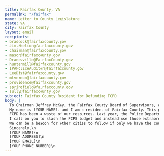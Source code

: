 ```yaml
---
title: Fairfax County, VA
permalink: "/fairfax"
name: Letter to County Legislature
state: VA
city: Fairfax County
layout: email
recipients:
- braddock@fairfaxcounty.gov
- Jim.Shelton@fairfaxcounty.gov
- chairman@fairfaxcounty.gov
- mason@fairfaxcounty.gov
- Dranesville@FairfaxCounty.gov
- huntermill@fairfaxcounty.gov
- IPAPoliceAuditor@fairfaxcounty.gov
- LeeDist@fairfaxcounty.gov
- mtvernon@fairfaxcounty.gov
- providence@fairfaxcounty.gov
- springfield@fairfaxcounty.gov
- sully@fairfaxcounty.gov
subject: Fairfax County Resident for Defunding FCPD
body: |
  To Chairman Jeffrey McKay, the Fairfax County Board of Supervisors, and Fairfax County Elected Officers,\n\n
  My name is [YOUR NAME], and I am a resident of Fairfax County. This past week, our nation has  been gripped by protests calling for rapid and meaningful change with regard to police behavior, an end to racism and anti-blackness, and immediate reform in how black people are treated in America. Our city has been at the forefront of much of this action. Accordingly, it has come to my attention that the budget for 2021 is being decided as these protests continue.\n\n
  FCPD has been a waste of our resources. Last year, the Police Department cost the county $176 424,490. While we've been spending extraordinary amounts on policing, we have not seen improvements to safety, homelessness, mental health, or affordability in our city. Instead, we see wasteful and harmful actions of our police.\n\n
  I call on you to slash the FCPS budget and instead use those extraordinary resources towards  funding what Black and Brown communities need to be safe and healthy: COVID19 relief,  housing, healthcare, treatment, healing, cooperative businesses, community centers, community-led organizations and projects.\n\n
  We can be a beacon for other cities to follow if only we have the courage to change.\n\n
  Sincerely,\n
  [YOUR NAME]\n
  [YOUR ADDRESS]\n
  [YOUR EMAIL]\n
  [YOUR PHONE NUMBER]\n
---
```


